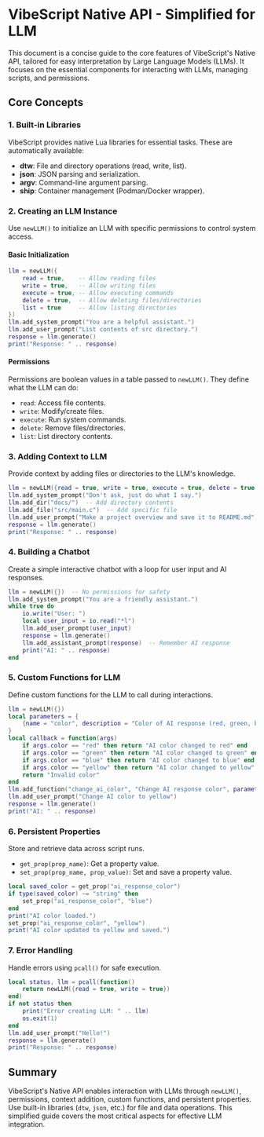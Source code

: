 # VibeScript Native API - Simplified for LLM

This document is a concise guide to the core features of VibeScript's Native API, tailored for easy interpretation by Large Language Models (LLMs). It focuses on the essential components for interacting with LLMs, managing scripts, and permissions.

## Core Concepts

### 1. Built-in Libraries
VibeScript provides native Lua libraries for essential tasks. These are automatically available:
- **dtw**: File and directory operations (read, write, list).
- **json**: JSON parsing and serialization.
- **argv**: Command-line argument parsing.
- **ship**: Container management (Podman/Docker wrapper).

### 2. Creating an LLM Instance
Use `newLLM()` to initialize an LLM with specific permissions to control system access.

#### Basic Initialization
```lua
llm = newLLM({
    read = true,    -- Allow reading files
    write = true,   -- Allow writing files
    execute = true, -- Allow executing commands
    delete = true,  -- Allow deleting files/directories
    list = true     -- Allow listing directories
})
llm.add_system_prompt("You are a helpful assistant.")
llm.add_user_prompt("List contents of src directory.")
response = llm.generate()
print("Response: " .. response)
```

#### Permissions
Permissions are boolean values in a table passed to `newLLM()`. They define what the LLM can do:
- `read`: Access file contents.
- `write`: Modify/create files.
- `execute`: Run system commands.
- `delete`: Remove files/directories.
- `list`: List directory contents.

### 3. Adding Context to LLM
Provide context by adding files or directories to the LLM's knowledge.
```lua
llm = newLLM({read = true, write = true, execute = true, delete = true, list = true})
llm.add_system_prompt("Don't ask, just do what I say.")
llm.add_dir("docs/")  -- Add directory contents
llm.add_file("src/main.c")  -- Add specific file
llm.add_user_prompt("Make a project overview and save it to README.md")
response = llm.generate()
print("Response: " .. response)
```

### 4. Building a Chatbot
Create a simple interactive chatbot with a loop for user input and AI responses.
```lua
llm = newLLM({})  -- No permissions for safety
llm.add_system_prompt("You are a friendly assistant.")
while true do
    io.write("User: ")
    local user_input = io.read("*l")
    llm.add_user_prompt(user_input)
    response = llm.generate()
    llm.add_assistant_prompt(response)  -- Remember AI response
    print("AI: " .. response)
end
```

### 5. Custom Functions for LLM
Define custom functions for the LLM to call during interactions.
```lua
llm = newLLM({})
local parameters = {
    {name = "color", description = "Color of AI response (red, green, blue, yellow)", type = "string", required = true}
}
local callback = function(args)
    if args.color == "red" then return "AI color changed to red" end
    if args.color == "green" then return "AI color changed to green" end
    if args.color == "blue" then return "AI color changed to blue" end
    if args.color == "yellow" then return "AI color changed to yellow" end
    return "Invalid color"
end
llm.add_function("change_ai_color", "Change AI response color", parameters, callback)
llm.add_user_prompt("Change AI color to yellow")
response = llm.generate()
print("AI: " .. response)
```

### 6. Persistent Properties
Store and retrieve data across script runs.
- `get_prop(prop_name)`: Get a property value.
- `set_prop(prop_name, prop_value)`: Set and save a property value.

```lua
local saved_color = get_prop("ai_response_color")
if type(saved_color) ~= "string" then
    set_prop("ai_response_color", "blue")
end
print("AI color loaded.")
set_prop("ai_response_color", "yellow")
print("AI color updated to yellow and saved.")
```

### 7. Error Handling
Handle errors using `pcall()` for safe execution.
```lua
local status, llm = pcall(function()
    return newLLM({read = true, write = true})
end)
if not status then
    print("Error creating LLM: " .. llm)
    os.exit(1)
end
llm.add_user_prompt("Hello!")
response = llm.generate()
print("Response: " .. response)
```

## Summary
VibeScript's Native API enables interaction with LLMs through `newLLM()`, permissions, context addition, custom functions, and persistent properties. Use built-in libraries (`dtw`, `json`, etc.) for file and data operations. This simplified guide covers the most critical aspects for effective LLM integration.